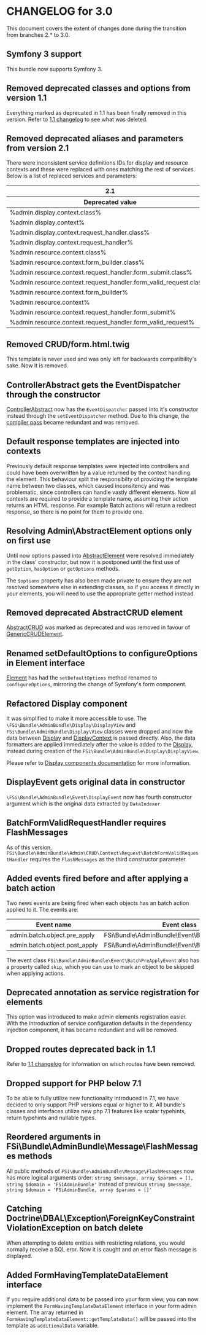 # CHANGELOG for 3.0

This document covers the extent of changes done during the transition from
branches 2.* to 3.0.

## Symfony 3 support

This bundle now supports Symfony 3.

## Removed deprecated classes and options from version 1.1

Everything marked as deprecated in 1.1 has been finally removed in this version.
Refer to [1.1 changelog](CHANGELOG-1.1.md) to see what was deleted.

## Removed deprecated aliases and parameters from version 2.1

There were inconsistent service definitions IDs for display and resource contexts
and these were replaced with ones matching the rest of services. Below is a list
of replaced services and parameters:

<table>
    <thead>
        <tr>
            <th>2.1</th>
            <th>3.*</th>
        </tr>
        <tr>
            <th>Deprecated value</th>
            <th>New value</th>
        </tr>
    </thead>
    <tbody>
        <tr>
            <td>%admin.display.context.class%</td>
            <td>%admin.context.display.class%</td>
        </tr>
        <tr>
            <td>%admin.display.context%</td>
            <td>%admin.context.display%</td>
        </tr>
        <tr>
            <td>%admin.display.context.request_handler.class%</td>
            <td>%admin.context.display.request_handler.class%</td>
        </tr>
        <tr>
            <td>%admin.display.context.request_handler%</td>
            <td>%admin.context.display.request_handler%</td>
        </tr>
        <tr>
            <td>%admin.resource.context.class%</td>
            <td>%admin.context.resource.class%</td>
        </tr>
        <tr>
            <td>%admin.resource.context.form_builder.class%</td>
            <td>%admin.context.resource.form_builder.class%</td>
        </tr>
        <tr>
            <td>%admin.resource.context.request_handler.form_submit.class%</td>
            <td>%admin.context.resource.request_handler.form_submit.class%</td>
        </tr>
        <tr>
            <td>%admin.resource.context.request_handler.form_valid_request.class%</td>
            <td>%admin.context.resource.request_handler.form_valid_request.class%</td>
        </tr>
        <tr>
            <td>%admin.resource.context.form_builder%</td>
            <td>%admin.context.resource.form_builder%</td>
        </tr>
        <tr>
            <td>%admin.resource.context%</td>
            <td>%admin.context.resource%</td>
        </tr>
        <tr>
            <td>%admin.resource.context.request_handler.form_submit%</td>
            <td>%admin.context.resource.request_handler.form_submit%</td>
        </tr>
        <tr>
            <td>%admin.resource.context.request_handler.form_valid_request%</td>
            <td>%admin.context.resource.request_handler.form_valid_request%</td>
        </tr>
    </tbody>
</table>

## Removed CRUD/form.html.twig

This template is never used and was only left for backwards compatibility's sake.
Now it is removed.

## ControllerAbstract gets the EventDispatcher through the constructor

[ControllerAbstract](Controller/ControllerAbstract.php) now has the `EventDispatcher`
passed into it's constructor instead through the `setEventDispatcher` method. Due to
this change, the [compiler pass](DependencyInjection/Compiler/SetEventDispatcherPass.php)
became redundant and was removed.

## Default response templates are injected into contexts

Previously default response templates were injected into controllers and could have
been overwritten by a value returned by the context handling the element. This
behaviour split the responsibilty of providing the template name between two
classes, which caused inconsitency and was problematic, since controllers can
handle vastly different elements. Now all contexts are required to provide a template
name, assuming their action returns an HTML response. For example Batch actions
will return a redirect response, so there is no point for them to provide one.

## Resolving Admin\AbstractElement options only on first use

Until now options passed into [AbstractElement](Admin/AbstractElement.php) were
resolved immediately in the class' constructor, but now it is postponed until
the first use of `getOption`, `hasOption` or `getOptions` methods.

The `$options` property has also been made private to ensure they are not resolved
somewhere else in extending classes, so if you access it directly in your elements,
you will need to use the appropriate getter method instead.

## Removed deprecated AbstractCRUD element

[AbstractCRUD](Admin/CRUD/AbstractCRUD.php) was marked as deprecated and was removed
in favour of [GenericCRUDElement](Admin/CRUD/GenericCRUDElement.php).

## Renamed setDefaultOptions to configureOptions in Element interface

[Element](Admin/Element.php) has had the `setDefaultOptions` method renamed
to `configureOptions`, mirroring the change of Symfony's form component.

## Refactored Display component

It was simplified to make it more accessible to use. The `\FSi\Bundle\AdminBundle\Display\DisplayView`
and `FSi\Bundle\AdminBundle\Display\View` classes were dropped and now the data between
[Display](Display/Display.php) and [DisplayContext](Admin/Display/Context/DisplayContext.php)
is passed directly. Also, the data formatters are applied immediately after the
value is added to the [Display](Display/Display.php), instead during creation of
the `FSi\Bundle\AdminBundle\Display\DisplayView`.

Please refer to [Display components documentation](Resources/doc/admin_element_display.md) for
more information.

## DisplayEvent gets original data in constructor

`\FSi\Bundle\AdminBundle\Event\DisplayEvent` now has fourth constructor argument which is the original
data extracted by `DataIndexer`

## BatchFormValidRequestHandler requires FlashMessages

As of this version, `FSi\Bundle\AdminBundle\Admin\CRUD\Context\Request\BatchFormValidRequestHandler`
requires the `FlashMessages` as the third constructor parameter.

## Added events fired before and after applying a batch action

Two news events are being fired when each objects has an batch action applied to
it. The events are:

<table>
    <thead>
        <tr>
            <th>Event name</th>
            <th>Event class</th>
        </tr>
    </thead>
    <tbody>
        <tr>
            <td>admin.batch.object.pre_apply</td>
            <td>FSi\Bundle\AdminBundle\Event\BatchPreApplyEvent</td>
        </tr>
        <tr>
            <td>admin.batch.object.post_apply</td>
            <td>FSi\Bundle\AdminBundle\Event\BatchEvent</td>
        </tr>
    </tbody>
</table>

The event class `FSi\Bundle\AdminBundle\Event\BatchPreApplyEvent` also has a property
called `skip`, which you can use to mark an object to be skipped when applying actions.

## Deprecated annotation as service registration for elements

This option was introduced to make admin elements registration easier. With the
introduction of service configuration defaults in the dependency injection component,
it has became redundant and will be removed.

## Dropped routes deprecated back in 1.1

Refer to [1.1 changelog](CHANGELOG-1.1.md) for information on which routes have been removed.

## Dropped support for PHP below 7.1

To be able to fully utilize new functionality introduced in 7.1, we have decided
to only support PHP versions equal or higher to it. All bundle's classes and interfaces
utilize new php 7.1 features like scalar typehints, return typehints and nullable types.

## Reordered arguments in FSi\Bundle\AdminBundle\Message\FlashMessages methods

All public methods of `FSi\Bundle\AdminBundle\Message\FlashMessages` now has more logical arguments order:
`string $message, array $params = [], string $domain = 'FSiAdminBundle'` instead of previous
`string $message, string $domain = 'FSiAdminBundle, array $params = []'`

## Catching Doctrine\DBAL\Exception\ForeignKeyConstraintViolationException on batch delete

When attempting to delete entities with restricting relations, you would normally
receive a SQL eror. Now it is caught and an error flash message is displayed.

## Added FormHavingTemplateDataElement interface

If you require additional data to be passed into your form view, you can now
implement the `FormHavingTemplateDataElement` interface in your form admin element.
The array returned in `FormHavingTemplateDataElement::getTemplateData()` will be
passed into the template as `additionalData` variable.
